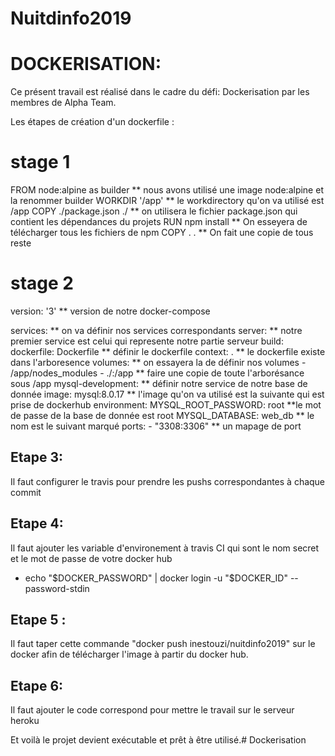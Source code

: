 # Nuitdinfo2019

# DOCKERISATION:
Ce présent travail est réalisé dans le cadre du défi: Dockerisation par les membres de Alpha Team.

Les étapes de création d'un dockerfile :

# stage 1
FROM node:alpine as builder     ** nous avons utilisé une image node:alpine et la renommer builder
WORKDIR '/app'                  ** le workdirectory qu'on va utilisé est /app 
COPY ./package.json ./          ** on utilisera le fichier package.json qui contient les dépendances du projets
RUN npm install                 ** On esseyera de télécharger tous les fichiers de npm
COPY . .                        ** On fait une copie de tous reste 
 
# stage 2 
version: '3'                    ** version de notre docker-compose

services:                       ** on va définir nos services correspondants
  server:                       ** notre premier service est celui qui represente notre partie serveur
    build:
      dockerfile: Dockerfile    ** définir le dockerfile
      context: .                ** le dockerfile existe dans l'arboresence
    volumes:                    ** on essayera la de définir nos volumes
      - /app/nodes_modules
      - ./:/app                  ** faire une copie de toute l'arborésance sous /app
  mysql-development:             ** définir notre service de notre base de donnée
    image: mysql:8.0.17          ** l'image qu'on va utilisé est la suivante qui est prise de dockerhub
    environment:
      MYSQL_ROOT_PASSWORD: root  **le mot de passe de la base de donnée est root
      MYSQL_DATABASE: web_db     ** le nom est le suivant marqué
    ports:
      - "3308:3306"              ** un mapage de port




## Etape 3:
Il faut configurer le travis pour prendre les pushs correspondantes à chaque commit


## Etape 4:  
Il faut ajouter les variable d'environement à travis CI qui sont le nom secret et le mot de passe de votre docker hub
  - echo "$DOCKER_PASSWORD" | docker login -u "$DOCKER_ID" --password-stdin
## Etape 5 :

Il faut taper cette commande "docker push inestouzi/nuitdinfo2019" sur le docker afin de télécharger l'image à partir du docker hub.

## Etape 6:
Il faut ajouter le code correspond pour mettre le travail sur le serveur heroku



Et voilà le projet devient exécutable et prêt à être utilisé.# Dockerisation

